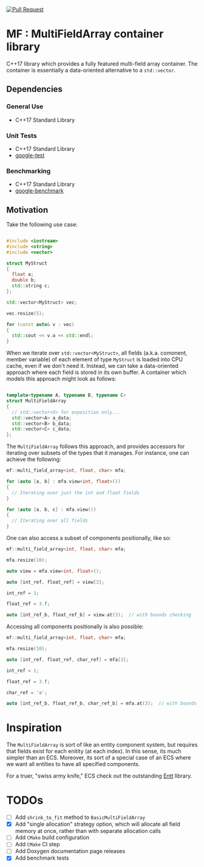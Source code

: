 [![Pull Request](https://github.com/briancairl/mf/actions/workflows/pr.yml/badge.svg)](https://github.com/briancairl/mf/actions/workflows/pr.yml)

# MF : MultiFieldArray container library

C++17 library which provides a fully featured multi-field array container. The container is essentially a data-oriented alternative to a `std::vector`.

## Dependencies

### General Use

- C++17 Standard Library

### Unit Tests

- C++17 Standard Library
- [google-test](https://github.com/google/googletest)

### Benchmarking

- C++17 Standard Library
- [google-benchmark](https://github.com/google/benchmark)

## Motivation

Take the following use case:

```c++

#include <iostream>
#include <string>
#include <vector>

struct MyStruct
{
  float a;
  double b;
  std::string c;
};

std::vector<MyStruct> vec;

vec.resize(5);

for (const auto& v : vec)
{
  std::cout << v.a << std::endl;
}

```

When we iterate over `std::vector<MyStruct>`, all fields (a.k.a. comonent, member variable) of each element of type `MyStruct` is loaded into CPU cache, even if we don't need it. Instead, we can take a data-oriented approach where each field is stored in its own buffer. A container which models this approach might look as follows:

```c++

template<typename A, typename B, typename C>
struct MultiFieldArray
{
  // std::vector<X> for exposition only...
  std::vector<A> a_data;
  std::vector<B> b_data;
  std::vector<C> c_data;
};

```

The `MultiFieldArray` follows this approach, and provides accessors for iterating over subsets of the types that it manages. For instance, one can achieve the following:

```c++
mf::multi_field_array<int, float, char> mfa;

for (auto [a, b] : mfa.view<int, float>())
{
  // Iterating over just the int and float fields
}

for (auto [a, b, c] : mfa.view())
{
  // Iterating over all fields
}
```

One can also access a subset of components positionally, like so:

```c++
mf::multi_field_array<int, float, char> mfa;

mfa.resize(10);

auto view = mfa.view<int, float>();

auto [int_ref, float_ref] = view[3];

int_ref = 1;

float_ref = 3.f;

auto [int_ref_b, float_ref_b] = view.at(3);  // with bounds checking
```

Accessing all components positionally is also possible:

```c++
mf::multi_field_array<int, float, char> mfa;

mfa.resize(10);

auto [int_ref, float_ref, char_ref] = mfa[3];

int_ref = 1;

float_ref = 3.f;

char_ref = 'a';

auto [int_ref_b, float_ref_b, char_ref_b] = mfa.at(3);  // with bounds checking
```

# Inspiration

The `MultiFieldArray` is sort of like an entity component system, but requires that fields exist for each enitity (at each index). In this sense, its much simpler than an ECS. Moreover, its sort of a special case of an ECS where we want all entities to have all specified components.

For a truer, "swiss army knife," ECS check out the outstanding [Entt](https://github.com/skypjack/entt) library.


# TODOs

- [ ] Add `shrink_to_fit` method to `BasicMultiFieldArray`
- [x] Add "single allocation" strategy option, which will allocate all field memory at once, rather than with separate allocation calls
- [ ] Add `CMake` build configuration
- [ ] Add `CMake` CI step
- [ ] Add Doxygen documentation page releases
- [x] Add benchmark tests
